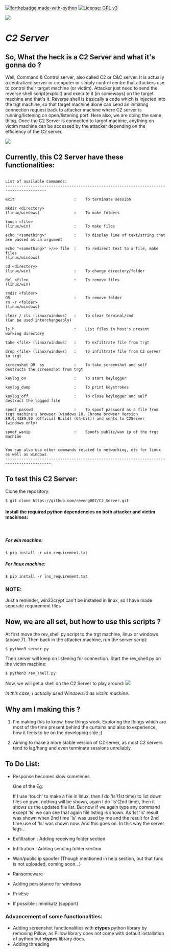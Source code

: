 [![forthebadge made-with-python](http://ForTheBadge.com/images/badges/made-with-python.svg)](https://www.python.org/)
[![License: GPL v3](https://img.shields.io/badge/License-GPL%20v3-blue.svg)](http://www.gnu.org/licenses/gpl-3.0)

![](https://github.com/reveng007/C2_Server/blob/main/images/banner.png?raw=true)

# ***C2 Server***

## So, What the heck is a C2 Server and what it's gonna do ?

Well, Command & Control server, also called C2 or C&C server. It is actually a centralized server or computer or simply control centre that attackers use to control their target machine (or victim). Attacker just need to send the reverse shell script(exploit) and execute it (in someways) on the target machine and that's it. Reverse shell is basically a code which is injected into the trgt machine, so that target machine alone can send an initiating connection request back to attacker machine where C2 server is running/listening on open/listening port. Here also, we are doing the same thing. Once the C2 Server is connected to target machine, anything on victim machine can be accessed by the attacker depending on the efficiency of the C2 server.

![](https://miro.medium.com/max/1162/1*aNtBQC4GG8klpMxvZ2_WuQ.png)

## Currently, this C2 Server have these functionalities:

```

List of available Commands:
----------------------------------------------------------------------------------------

exit                          :    To terminate session

mkdir <directory>
(linux/windows)               :    To make folders

touch <file>
(linux/win)                   :    To make files

echo "<something>"            :    To display line of text/string that are passed as an argument

echo "<something>" >/>> file  :    To redirect text to a file, make files
(linux/windows)

cd <directory>
(linux/win)                   :    To change directory/folder

del <file>                    :    To remove files
(linux/win)

rmdir <folder>
OR                            :    To remove folder
rm -r <folder>
(linux/windows)

clear / cls (linux/windows)   :    To clear terminal/cmd
(Can be used interchangeably)

ls_h                          :    List files in host's present working directory

take <file> (linux/windows)   :    To exfiltrate file from trgt

drop <file> (linux/windows)   :    To infiltrate file from C2 server to trgt

screenshot OR  ss             :    To take screenshot and self destructs the screenshot from trgt

keylog_on                     :    To start keylogger

keylog_dump                   :    To print keystrokes

keylog_off                    :    To close keylogger and self destruct the logged file

spoof_passwd                  :    To spoof password as a file from trgt machine's browser (windows 10, Chrome browser Version 89.0.4389.90 (Official Build) (64-bit)) and sents to C2Server
(windows only)

spoof_wanip                   :    Spoofs public/wan ip of the trgt machine


You can also use other commands related to networking, etc for linux as well as windows
------------------------------------------------------------------------------------------
```
## To test this C2 Server:
Clone the repository:
```
$ git clone https://github.com/reveng007/C2_Server.git
```
#### Install the required python dependencies on both attacker and victim machines:
&nbsp;
##### For win machine:
```
$ pip install -r win_requirement.txt
```
##### For linux machine:
```
$ pip install -r lnx_requirement.txt
```
### NOTE:
Just a reminder, win32crypt can't be installed in linux, so I have made seperate requirement files

## Now, we are all set, but how to use this scripts ?

At first move the rev_shell.py script to the trgt machine, linux or windows (above 7).
Then back in the attacker machine, run the server script:
```
$ python3 server.py
```
Then server will keep on listening for connection. Start the rev_shell.py on the victim machine:
```
$ python3 rev_shell.py
```
Now, we will get a shell on the C2 Server to play around:
![](https://github.com/reveng007/C2_Server/blob/main/images/shell.png?raw=true)

_In this case, I actually used Windows10 as victim machine._

## Why am I making this ?

1. I'm making this to know, how things work. Exploring the things which are most of the time present behind the curtains and also to experience, how it feels to be on the developing side ;)

2. Aiming to make a more stable version of C2 server, as most C2 servers tend to lag/hang and even terminate sessions unreliably.

## To Do List:
- Response becomes slow sometimes.

  One of the Eg: 
 
  If I use 'touch' to make a file in linux, then I do 'ls'(1st time) to list down files on pwd, nothing will be shown, again I do 'ls'(2nd time), then it shows us the updated file list. But now if we again type any command except 'ls'
    we can see that again file listing is shown. As 1st 'ls' result was shown when 2nd time 'ls' was
    used  by me and the result for 2nd time use of 'ls' was shown now. And this goes on.
In this way the server lags...

- Exfiltration : Adding receiving folder section
- Infiltration : Adding sending folder section
- Wan/public ip spoofer (Though mentioned in help section, but that func is not uploaded, coming soon...)
- Ransomeware
- Adding persistance for windows
- PrivEsc
- If possible : mimikatz (support)

### Advancement of some functionalities:

- Adding screenshot functionalities with **ctypes** python library by removing Pillow, as Pillow library does not come with default installation of python but **ctypes** library does.
- Adding threading
